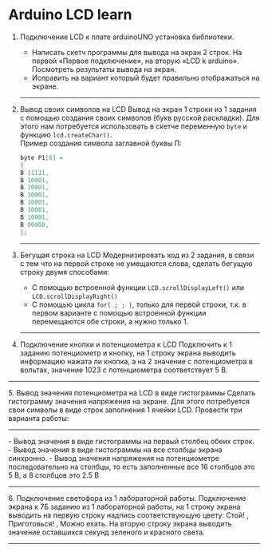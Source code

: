 # Arduino LCD learn

1. Подключение LCD к плате arduinoUNO установка библиотеки.

   - Написать скетч программы для вывода на экран 2 строк. На первой «Первое подключение», на вторую «LCD k arduino». Посмотреть результаты вывода на экран.
   - Исправить на вариант который будет правильно отображаться на экране.
   <hr/>

2. Вывод своих символов на LCD
   Вывод на экран 1 строки из 1 задания с помощью создания своих символов (букв русской раскладки). Для этого нам потребуется использовать в скетче переменную `byte` и функцию
   `lcd.createChar()`.<br/>
   Пример создания символа заглавной буквы П:

   ```c++
   byte P1[8] =
   {
   B 11111,
   B 10001,
   B 10001,
   B 10001,
   B 10001,
   B 10001,
   B 10001,
   B 00000,
   };
   ```

   <hr/>

3. Бегущая строка на LCD
   Модернизировать код из 2 задания, в связи с тем что на первой строке не умещаются слова, сделать бегущую строку двумя способами:

   - С помощью встроенной функции `LCD.scrollDisplayLeft()` или `LCD.scrollDisplayRight()`
   - С помощью цикла `for( ; ; )`, только для первой строки, т.к. в первом варианте с помощью встроенной функции перемещаются обе строки, а нужно только 1.
   <hr/>

4. Подключение кнопки и потенциометра к LCD
Подключить к 1 заданию потенциометр и кнопку, на 1 строку экрана выводить информацию нажата ли кнопка, а на 2 значение с потенциометра в вольтах, значение 1023 с потенциометра соответствует 5 В.
<hr/>
5. Вывод значения потенциометра на LCD в виде гистограммы
Сделать гистограмму значения напряжения на экране. Для этого потребуется свои символы в виде строк заполнения 1 ячейки LCD. Провести три варианта работы:
<hr/>
   - Вывод значения в виде гистограммы на первый столбец обеих строк.
   - Вывод значения в виде гистограммы на все столбцы экрана синхронно.
   - Вывод значения напряжения на потенциометре последовательно на столбцы, то есть заполненные все 16 столбцов это 5 В, а 8 столбцов это 2.5 В
<hr/>
6. Подключение светофора из 1 лабораторной работы.
Подключение экрана к 7Б заданию из 1 лабораторной работы, на 1 строку экрана выводить на первую строку надпись соответствующую цвету: Стой! , Приготовься! , Можно ехать. На вторую строку экрана выводить значение оставшихся секунд зеленого и красного света.
<hr/>
